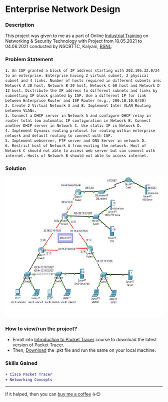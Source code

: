 # Enterprise Network Design

### Description
This project was given to me as a part of Online [Industrial Training](http://www.kolkata.bsnl.co.in/applications/APP_training/index.html) on Networking & Security Technology with Project from 10.05.2021 to 04.06.2021 conducted by NSCBTTC, Kalyani, [BSNL](https://www.bsnl.co.in/). 

### Problem Statement
```
1. An ISP granted a block of IP address starting with 202.195.32.0/24 to an enterprise. Enterprise having 2 virtual subnet, 2 physical subnet and 4 links. Number of hosts required in different subnets are: Network A 30 host, Network B 30 host, Network C 60 host and Network D 12 host. Distribute the IP address to different subnets and links by subnetting IP block granted by ISP. Use a different IP for link between Enterprise Router and ISP Router (e.g., 200.10.10.0/30)
2. Create 2 Virtual Network A and B. Implement Inter VLAN Routing between VLANs.
3. Connect a DHCP server in Network A and configure DHCP relay in router total low automatic IP configuration in Network B. Connect another DHCP server in Network C. Use static IP in Network D.
4. Implement Dynamic routing protocol for routing within enterprise network and default routing to connect with ISP.
5. Implement webserver, FTP server and DNS Server in network D.
6. Restrict host of Network A from exiting the network. Host of Network C should not able to access web server but can connect with internet. Hosts of Network B should not able to access internet.
```

### Solution
<p align="center">
  <kbd><img src="https://github.com/shubhadeepmandal394/enterprise-network-design/blob/main/img/solution.png" width="800" height="450"></kbd>
</p>


### How to view/run the project?
- Enroll into [Introduction to Packet Tracer](https://www.netacad.com/courses/packet-tracer/introduction-packet-tracer) course to download the latest version of Packet Tracer. 
- Then, [Download](https://github.com/shubhadeepmandal394/enterprise-network-design/raw/main/shubhadeep_project.pkt) the .pkt file and run the same on your local machine.

### Skills Gained

```diff
+ Cisco Packet Tracer
+ Networking Concepts
```
---
If it helped, then you can [buy me a coffee](https://www.buymeacoffee.com/shubhadeep394) ☕😉
